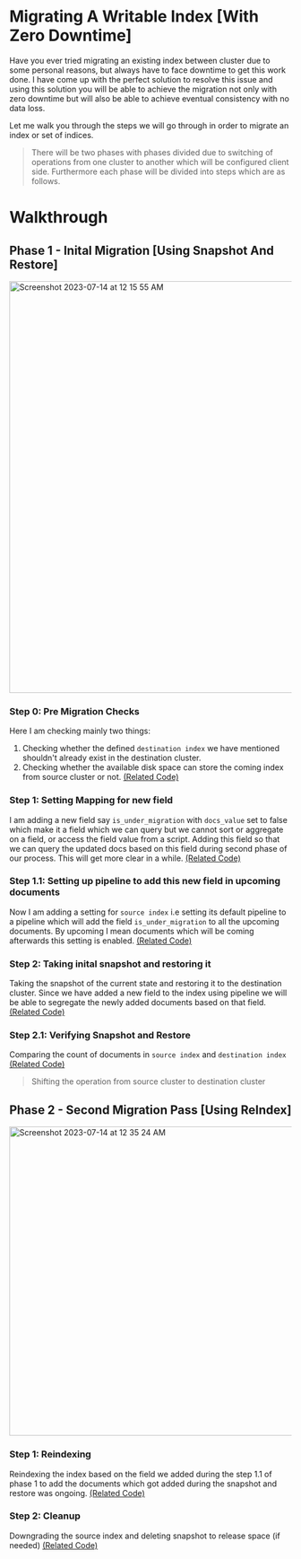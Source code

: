 # Migrating A Writable Index [With Zero Downtime]
Have you ever tried migrating an existing index between cluster due to some personal reasons, but always have to face downtime to get this work done. I have come up with the perfect solution to resolve this issue and using this solution you will be able to achieve the migration not only with zero downtime but will also be able to achieve eventual consistency with no data loss.

Let me walk you through the steps we will go through in order to migrate an index or set of indices.
> There will be two phases with phases divided due to switching of operations from one cluster to another which will be configured client side. Furthermore each phase will be divided into steps which are as follows.

# Walkthrough

## Phase 1 - Inital Migration [Using Snapshot And Restore]
<img width="734" alt="Screenshot 2023-07-14 at 12 15 55 AM" src="https://github.com/AdityaTeltia/Sprinklr-Intern-Project-2/assets/67232537/c09cff57-bd20-41a1-b520-67faf6626cea">

### Step 0: Pre Migration Checks 
Here I am checking mainly two things:
1. Checking whether the defined ```destination index``` we have mentioned shouldn't already exist in the destination cluster.
2. Checking whether the available disk space can store the coming index from source cluster or not.
[(Related Code)](https://github.com/AdityaTeltia/Sprinklr-Intern-Project-2/blob/main/src/main/java/org/example/Utils/Checks.java)

### Step 1: Setting Mapping for new field 
I am adding a new field say ```is_under_migration```  with ```docs_value``` set to false which make it a field which we can query but we cannot sort or aggregate on a field, or access the field value from a script. Adding this field so that we can query the updated docs based on this field during second phase of our process. This will get more clear in a while.
[(Related Code)](https://github.com/AdityaTeltia/Sprinklr-Intern-Project-2/blob/main/src/main/java/org/example/Utils/MappingUtils.java)

### Step 1.1: Setting up pipeline to add this new field in upcoming documents 
Now I am adding a setting for ```source index``` i.e setting its default pipeline to a pipeline which will add the field ```is_under_migration``` to all the upcoming documents. By upcoming I mean documents which will be coming afterwards this setting is enabled.
[(Related Code)](https://github.com/AdityaTeltia/Sprinklr-Intern-Project-2/blob/main/src/main/java/org/example/Utils/PipelineUtils.java)

### Step 2: Taking inital snapshot and restoring it 
Taking the snapshot of the current state and restoring it to the destination cluster. Since we have added a new field to the index using pipeline we will be able to segregate the newly added documents based on that field.
[(Related Code)](https://github.com/AdityaTeltia/Sprinklr-Intern-Project-2/blob/main/src/main/java/org/example/Utils/SnapshotUtils.java)

### Step 2.1: Verifying Snapshot and Restore 
Comparing the count of documents in ```source index``` and ```destination index```
[(Related Code)](https://github.com/AdityaTeltia/Sprinklr-Intern-Project-2/blob/main/src/main/java/org/example/Utils/Checks.java)

> Shifting the operation from source cluster to destination cluster

## Phase 2 - Second Migration Pass [Using ReIndex]
<img width="551" alt="Screenshot 2023-07-14 at 12 35 24 AM" src="https://github.com/AdityaTeltia/Sprinklr-Intern-Project-2/assets/67232537/b8d8c16a-790b-42b6-a74f-fadf9c27aca3">


### Step 1: Reindexing 
Reindexing the index based on the field we added during the step 1.1 of phase 1 to add the documents which got added during the snapshot and restore was ongoing.
[(Related Code)](https://github.com/AdityaTeltia/Sprinklr-Intern-Project-2/blob/main/src/main/java/org/example/Utils/ReindexUtils.java)

### Step 2: Cleanup 
Downgrading the source index and deleting snapshot to release space (if needed)
[(Related Code)](https://github.com/AdityaTeltia/Sprinklr-Intern-Project-2/blob/main/src/main/java/org/example/Utils/CleanupUtils.java)
